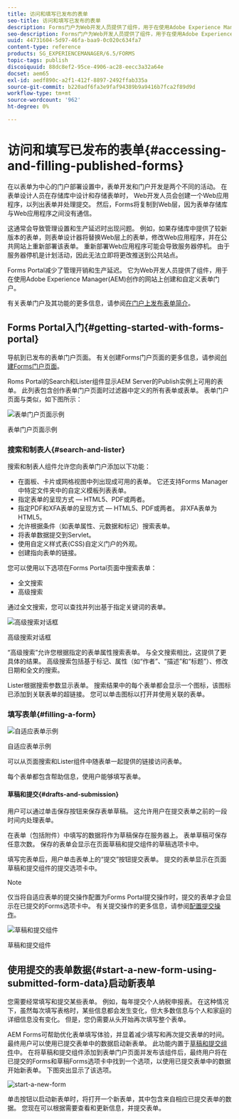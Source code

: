 ```yaml
---
title: 访问和填写已发布的表单
seo-title: 访问和填写已发布的表单
description: Forms门户为Web开发人员提供了组件，用于在使用Adobe Experience Manager(AEM)创作的网站上创建和自定义表单门户。
seo-description: Forms门户为Web开发人员提供了组件，用于在使用Adobe Experience Manager(AEM)创作的网站上创建和自定义表单门户。
uuid: 44731604-5d97-46fa-baa9-0c020c634fa7
content-type: reference
products: SG_EXPERIENCEMANAGER/6.5/FORMS
topic-tags: publish
discoiquuid: 88dc8ef2-95ce-4906-ac28-eecc3a32a64e
docset: aem65
exl-id: aedf890c-a2f1-412f-8897-2492ffab335a
source-git-commit: b220adf6fa3e9faf94389b9a9416b7fca2f89d9d
workflow-type: tm+mt
source-wordcount: '962'
ht-degree: 0%

---
```


# 访问和填写已发布的表单{#accessing-and-filling-published-forms}

在以表单为中心的门户部署设置中，表单开发和门户开发是两个不同的活动。 在表单设计人员在存储库中设计和存储表单时， Web开发人员会创建一个Web应用程序，以列出表单并处理提交。 然后，Forms将复制到Web层，因为表单存储库与Web应用程序之间没有通信。

这通常会导致管理设置和生产延迟时出现问题。 例如，如果存储库中提供了较新版本的表单，则表单设计器将替换Web层上的表单，修改Web应用程序，并在公共网站上重新部署该表单。 重新部署Web应用程序可能会导致服务器停机。 由于服务器停机是计划活动，因此无法立即将更改推送到公共站点。

Forms Portal减少了管理开销和生产延迟。 它为Web开发人员提供了组件，用于在使用Adobe Experience Manager(AEM)创作的网站上创建和自定义表单门户。

有关表单门户及其功能的更多信息，请参阅[在门户上发布表单简介](/help/forms/using/introduction-publishing-forms.md)。

## Forms Portal入门{#getting-started-with-forms-portal}

导航到已发布的表单门户页面。 有关创建Forms门户页面的更多信息，请参阅[创建Forms门户页面](../../forms/using/creating-form-portal-page.md)。

Roms Portal的Search和Lister组件显示AEM Server的Publish实例上可用的表单。 此列表包含创作表单门户页面时过滤器中定义的所有表单或表单。 表单门户页面与类似，如下图所示：

![表单门户页面示例  ](assets/forms-portal-page.png)

表单门户页面示例

### 搜索和制表人{#search-and-lister}

搜索和制表人组件允许您向表单门户添加以下功能：

* 在面板、卡片或网格视图中列出现成可用的表单。 它还支持Forms Manager中特定文件夹中的自定义模板列表表单。
* 指定表单的呈现方式 — HTML5、PDF或两者。
* 指定PDF和XFA表单的呈现方式 — HTML5、PDF或两者。 非XFA表单为HTML5。
* 允许根据条件（如表单属性、元数据和标记）搜索表单。
* 将表单数据提交到Servlet。
* 使用自定义样式表(CSS)自定义门户的外观。
* 创建指向表单的链接。

您可以使用以下选项在Forms Portal页面中搜索表单：

* 全文搜索
* 高级搜索

通过全文搜索，您可以查找并列出基于指定关键词的表单。

![高级搜索对话框](assets/search-panel.png)

高级搜索对话框

“高级搜索”允许您根据指定的表单属性搜索表单。 与全文搜索相比，这提供了更具体的结果。 高级搜索包括基于标记、属性（如“作者”、“描述”和“标题”）、修改日期和全文的搜索。

Lister根据搜索参数显示表单。 搜索结果中的每个表单都会显示一个图标，该图标已添加到关联表单的超链接。 您可以单击图标以打开并使用关联的表单。

### 填写表单{#filling-a-form}

![自适应表单示例](assets/filling_a_form.png)

自适应表单示例

可以从页面搜索和Lister组件中随表单一起提供的链接访问表单。

每个表单都包含帮助信息，使用户能够填写表单。

#### 草稿和提交{#drafts-and-submission}

用户可以通过单击保存按钮来保存表单草稿。 这允许用户在提交表单之前的一段时间内处理表单。

在表单（包括附件）中填写的数据将作为草稿保存在服务器上。 表单草稿可保存任意次数。 保存的表单会显示在页面草稿和提交组件的草稿选项卡中。

填写完表单后，用户单击表单上的“提交”按钮提交表单。 提交的表单显示在页面草稿和提交组件的提交选项卡中。

>[!NOTE]
>
>仅当将自适应表单的提交操作配置为Forms Portal提交操作时，提交的表单才会显示在已提交的Forms选项卡中。 有关提交操作的更多信息，请参阅[配置提交操作](../../forms/using/configuring-submit-actions.md)。

![草稿和提交组件](assets/draft-submission.png)

草稿和提交组件

## 使用提交的表单数据{#start-a-new-form-using-submitted-form-data}启动新表单

您需要经常填写和提交某些表单。 例如，每年提交个人纳税申报表。 在这种情况下，虽然每次填写表格时，某些信息都会发生变化，但大多数信息与个人和家庭的详细信息没有变化。 但是，您仍需要从头开始再次填写整个表单。

AEM Forms可帮助优化表单填写体验，并显着减少填写和再次提交表单的时间。 最终用户可以使用已提交表单中的数据启动新表单。 此功能内置于[草稿和提交组件](../../forms/using/draft-submission-component.md)中。 在将草稿和提交组件添加到表单门户页面并发布该组件后，最终用户将在已提交的Forms和草稿Forms选项卡中找到一个选项，以使用已提交表单中的数据开始新表单。 下图突出显示了该选项。

![start-a-new-form](assets/start-a-new-form.png)

单击按钮以启动新表单时，将打开一个新表单，其中包含来自相应已提交表单的数据。 您现在可以根据需要查看和更新信息，并提交表单。
